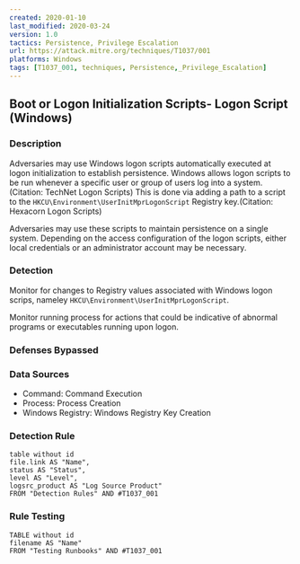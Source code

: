 ```yaml
---
created: 2020-01-10
last_modified: 2020-03-24
version: 1.0
tactics: Persistence, Privilege Escalation
url: https://attack.mitre.org/techniques/T1037/001
platforms: Windows
tags: [T1037_001, techniques, Persistence,_Privilege_Escalation]
---
```


## Boot or Logon Initialization Scripts- Logon Script (Windows)

### Description

Adversaries may use Windows logon scripts automatically executed at logon initialization to establish persistence. Windows allows logon scripts to be run whenever a specific user or group of users log into a system.(Citation: TechNet Logon Scripts) This is done via adding a path to a script to the <code>HKCU\Environment\UserInitMprLogonScript</code> Registry key.(Citation: Hexacorn Logon Scripts)

Adversaries may use these scripts to maintain persistence on a single system. Depending on the access configuration of the logon scripts, either local credentials or an administrator account may be necessary. 

### Detection

Monitor for changes to Registry values associated with Windows logon scrips, nameley <code>HKCU\Environment\UserInitMprLogonScript</code>.

Monitor running process for actions that could be indicative of abnormal programs or executables running upon logon.

### Defenses Bypassed



### Data Sources

  - Command: Command Execution
  -  Process: Process Creation
  -  Windows Registry: Windows Registry Key Creation
### Detection Rule

```dataview
table without id
file.link AS "Name",
status AS "Status",
level AS "Level",
logsrc_product AS "Log Source Product"
FROM "Detection Rules" AND #T1037_001
```

### Rule Testing

```dataview
TABLE without id
filename AS "Name"
FROM "Testing Runbooks" AND #T1037_001
```
